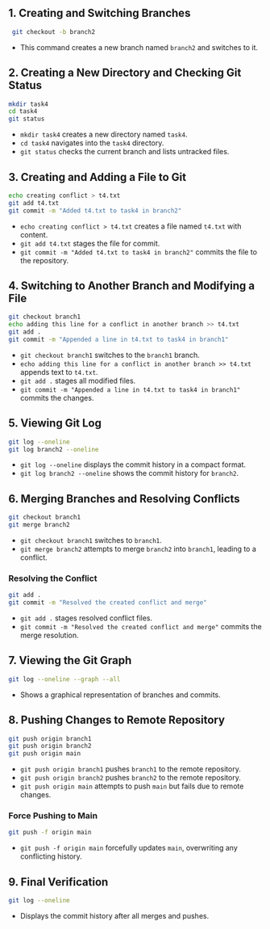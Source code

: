 ## 1. Creating and Switching Branches
```sh
 git checkout -b branch2
```
- This command creates a new branch named `branch2` and switches to it.

## 2. Creating a New Directory and Checking Git Status
```sh
mkdir task4
cd task4
git status
```
- `mkdir task4` creates a new directory named `task4`.
- `cd task4` navigates into the `task4` directory.
- `git status` checks the current branch and lists untracked files.

## 3. Creating and Adding a File to Git
```sh
echo creating conflict > t4.txt
git add t4.txt
git commit -m "Added t4.txt to task4 in branch2"
```
- `echo creating conflict > t4.txt` creates a file named `t4.txt` with content.
- `git add t4.txt` stages the file for commit.
- `git commit -m "Added t4.txt to task4 in branch2"` commits the file to the repository.

## 4. Switching to Another Branch and Modifying a File
```sh
git checkout branch1
echo adding this line for a conflict in another branch >> t4.txt
git add .
git commit -m "Appended a line in t4.txt to task4 in branch1"
```
- `git checkout branch1` switches to the `branch1` branch.
- `echo adding this line for a conflict in another branch >> t4.txt` appends text to `t4.txt`.
- `git add .` stages all modified files.
- `git commit -m "Appended a line in t4.txt to task4 in branch1"` commits the changes.

## 5. Viewing Git Log
```sh
git log --oneline
git log branch2 --oneline
```
- `git log --oneline` displays the commit history in a compact format.
- `git log branch2 --oneline` shows the commit history for `branch2`.

## 6. Merging Branches and Resolving Conflicts
```sh
git checkout branch1
git merge branch2
```
- `git checkout branch1` switches to `branch1`.
- `git merge branch2` attempts to merge `branch2` into `branch1`, leading to a conflict.

### Resolving the Conflict
```sh
git add .
git commit -m "Resolved the created conflict and merge"
```
- `git add .` stages resolved conflict files.
- `git commit -m "Resolved the created conflict and merge"` commits the merge resolution.

## 7. Viewing the Git Graph
```sh
git log --oneline --graph --all
```
- Shows a graphical representation of branches and commits.

## 8. Pushing Changes to Remote Repository
```sh
git push origin branch1
git push origin branch2
git push origin main
```
- `git push origin branch1` pushes `branch1` to the remote repository.
- `git push origin branch2` pushes `branch2` to the remote repository.
- `git push origin main` attempts to push `main` but fails due to remote changes.

### Force Pushing to Main
```sh
git push -f origin main
```
- `git push -f origin main` forcefully updates `main`, overwriting any conflicting history.

## 9. Final Verification
```sh
git log --oneline
```
- Displays the commit history after all merges and pushes.


